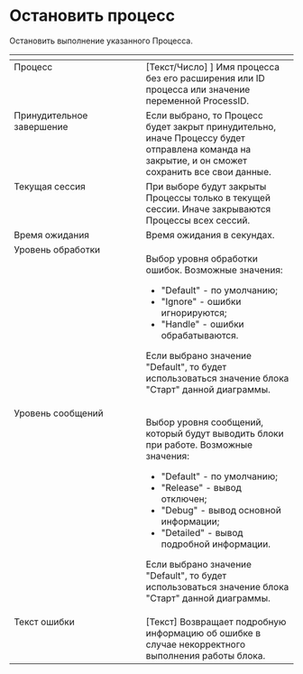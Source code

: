 # Остановить процесс

Остановить выполнение указанного Процесса.

<table data-header-hidden><thead><tr><th width="284.48333740234375" valign="top"></th><th width="322.45001220703125" valign="top"></th></tr></thead><tbody><tr><td valign="top">Процесс</td><td valign="top">[Текст/Число] ] Имя процесса без его расширения или ID процесса или значение переменной ProcessID.</td></tr><tr><td valign="top">Принудительное завершение</td><td valign="top">Если выбрано, то Процесс будет закрыт принудительно, иначе Процессу будет отправлена команда на закрытие, и он сможет сохранить все свои данные.</td></tr><tr><td valign="top">Текущая сессия</td><td valign="top">При выборе будут закрыты Процессы только в текущей сессии. Иначе закрываются Процессы всех сессий.</td></tr><tr><td valign="top">Время ожидания</td><td valign="top">Время ожидания в секундах.</td></tr><tr><td valign="top">Уровень обработки</td><td valign="top"><p>Выбор уровня обработки ошибок. Возможные значения: </p><ul><li>"Default" - по умолчанию; </li><li>"Ignore" - ошибки игнорируются; </li><li>"Handle" - ошибки обрабатываются. </li></ul><p>Если выбрано значение "Default", то будет использоваться значение блока "Старт" данной диаграммы.</p></td></tr><tr><td valign="top">Уровень сообщений</td><td valign="top"><p>Выбор уровня сообщений, который будут выводить блоки при работе. Возможные значения: </p><ul><li>"Default" - по умолчанию; </li><li>"Release" - вывод отключен; </li><li>"Debug" - вывод основной информации; </li><li>"Detailed" - вывод подробной информации. </li></ul><p>Если выбрано значение "Default", то будет использоваться значение блока "Старт" данной диаграммы.</p></td></tr><tr><td valign="top">Текст ошибки</td><td valign="top">[Текст] Возвращает подробную информацию об ошибке в случае некорректного выполнения работы блока.</td></tr></tbody></table>
